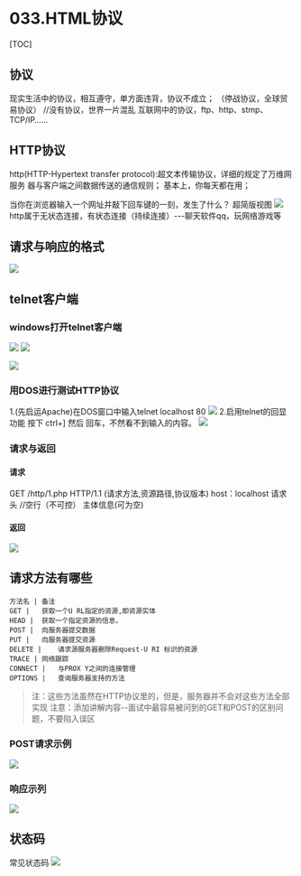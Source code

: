 # 033.HTML协议
[TOC]

## 协议
现实生活中的协议，相互遵守，单方面违背，协议不成立；
（停战协议，全球贸易协议）
//没有协议，世界一片混乱
互联网中的协议，ftp、http、stmp、TCP/IP……

## HTTP协议
http(HTTP-Hypertext transfer protocol):超文本传输协议，详细的规定了万维网服务
器与客户端之间数据传送的通信规则；
基本上，你每天都在用；

当你在浏览器输入一个网址并敲下回车键的一刻，发生了什么？
超简版视图 
![](./_image/2020-04-08-15-58-03.jpg)
http属于无状态连接，有状态连接（持续连接）---聊天软件qq，玩网络游戏等

## 请求与响应的格式

![](./_image/2020-04-08-15-59-26.jpg)
## telnet客户端
### windows打开telnet客户端

![](./_image/2020-04-08-16-00-16.jpg)
![](./_image/2020-04-08-16-00-27.jpg)

![](./_image/2020-04-08-16-00-45.jpg)
### 用DOS进行测试HTTP协议
1.(先启运Apache)在DOS窗口中输入telnet localhost 80
![](./_image/2020-04-08-16-01-20.jpg)
2.启用telnet的回显功能   按下  ctrl+]   然后  回车，不然看不到输入的内容。
![](./_image/2020-04-08-16-02-52.jpg)
### 请求与返回
#### 请求
GET /http/1.php HTTP/1.1 (请求方法,资源路径,协议版本)
host：localhost 请求头
//空行（不可控）
主体信息(可为空)

#### 返回
![](./_image/2020-04-08-16-03-52.jpg)

## 请求方法有哪些
```table
方法名 | 备注
GET |	获取一个U RL指定的资源,即资源实体
HEAD |	获取一个指定资源的信息，
POST |	向服务器提交数据
PUT |	向服务器提交资源
DELETE |	请求源服务器删除Request-U RI 标识的资源
TRACE |	网络跟踪
CONNECT |	与PROX Y之间的连接管理
OPTIONS |	查询服务器支持的方法
```
>注：这些方法虽然在HTTP协议里的，但是，服务器并不会对这些方法全部实现
>注意：添加讲解内容--面试中最容易被问到的GET和POST的区别问题，不要陷入误区

### POST请求示例
![](./_image/2020-04-08-16-09-16.jpg)
### 响应示列

![](./_image/2020-04-08-16-10-33.jpg)




## 状态码
常见状态码
![](./_image/2a72d705e27fe6da17d3834e8677ae67_877318-20180418161321986-304902913.png)

